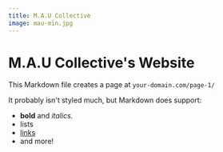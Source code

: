 ```yaml
---
title: M.A.U Collective
image: mau-min.jpg
---
```


# M.A.U Collective's Website

This Markdown file creates a page at `your-domain.com/page-1/`

It probably isn't styled much, but Markdown does support:
- **bold** and _italics._
- lists
- [links](https://astro.build)
- and more!